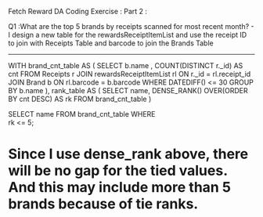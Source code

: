 Fetch Reward DA Coding Exercise : 
Part 2 :

Q1 :What are the top 5 brands by receipts scanned for most recent month? 
	- I design a new table for the rewardsReceiptItemList and use the receipt ID to join with Receipts Table and barcode to join the Brands Table 

--------------------------------------------------------------------------------------------------------------------------------------------------

WITH brand_cnt_table AS (
	SELECT 
		b.name , COUNT(DISTINCT r._id) AS cnt
	FROM
		Receipts r
	JOIN
		rewardsReceiptItemList rl ON r._id = rl.receipt_id
	JOIN 
		Brand b ON rl.barcode = b.barcode
	WHERE
		DATEDIFF() <= 30
	GROUP BY
		b.name
),
	rank_table AS (
	SELECT
		name, DENSE_RANK() OVER(ORDER BY cnt DESC) AS rk
	FROM 
		brand_cnt_table
)

SELECT
	name
FROM
	brand_cnt_table
WHERE  
	rk <= 5;         

# Since I use dense_rank above, there will be no gap for the tied values. And this may include more than 5 brands because of tie ranks.


